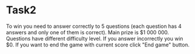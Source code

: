 # Task2
To win you need to answer correctly to 5 questions (each question has 4 answers and only one of them is correct).
Main prize is $1 000 000.
Questions have different difficulty level.
If you answer incorrectly you win $0.
If you want to end the game with current score click "End game" button.